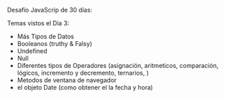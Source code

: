  
Desafío JavaScrip de 30 días:

Temas vistos el Dia 3:

- Más Tipos de Datos
- Booleanos (truthy & Falsy)
- Undefined 
- Null
- Diferentes tipos de Operadores (asignación, aritmeticos, comparación, lógicos, incremento y decremento, ternarios, )
- Metodos de ventana de navegador
- el objeto Date (como obtener el la fecha y hora)

